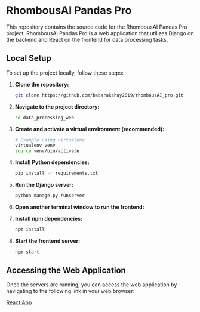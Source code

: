 # RhombousAI Pandas Pro

This repository contains the source code for the RhombousAI Pandas Pro project. RhombousAI Pandas Pro is a web application that utilizes Django on the backend and React on the frontend for data processing tasks.

## Local Setup

To set up the project locally, follow these steps:

1. **Clone the repository:**
    ```bash
    git clone https://github.com/babarakshay2019/rhombousAI_pro.git
    ```

2. **Navigate to the project directory:**
    ```bash
    cd data_processing_web
    ```

3. **Create and activate a virtual environment (recommended):**
    ```bash
    # Example using virtualenv
    virtualenv venv
    source venv/bin/activate
    ```

4. **Install Python dependencies:**
    ```bash
    pip install -r requirements.txt
    ```

5. **Run the Django server:**
    ```bash
    python manage.py runserver
    ```

6. **Open another terminal window to run the frontend:**

7. **Install npm dependencies:**
    ```bash
    npm install
    ```

8. **Start the frontend server:**
    ```bash
    npm start
    ```

## Accessing the Web Application

Once the servers are running, you can access the web application by navigating to the following link in your web browser:

[React App](http://localhost:3000/)
